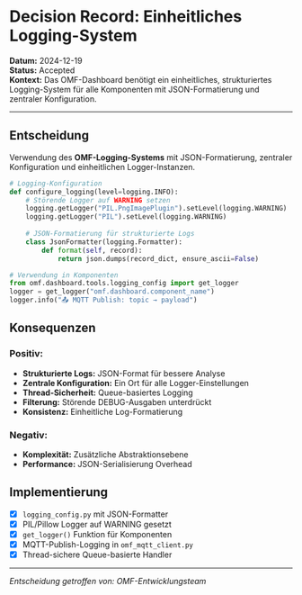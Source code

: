 # Decision Record: Einheitliches Logging-System

**Datum:** 2024-12-19  
**Status:** Accepted  
**Kontext:** Das OMF-Dashboard benötigt ein einheitliches, strukturiertes Logging-System für alle Komponenten mit JSON-Formatierung und zentraler Konfiguration.

---

## Entscheidung

Verwendung des **OMF-Logging-Systems** mit JSON-Formatierung, zentraler Konfiguration und einheitlichen Logger-Instanzen.

```python
# Logging-Konfiguration
def configure_logging(level=logging.INFO):
    # Störende Logger auf WARNING setzen
    logging.getLogger("PIL.PngImagePlugin").setLevel(logging.WARNING)
    logging.getLogger("PIL").setLevel(logging.WARNING)
    
    # JSON-Formatierung für strukturierte Logs
    class JsonFormatter(logging.Formatter):
        def format(self, record):
            return json.dumps(record_dict, ensure_ascii=False)

# Verwendung in Komponenten
from omf.dashboard.tools.logging_config import get_logger
logger = get_logger("omf.dashboard.component_name")
logger.info("📤 MQTT Publish: topic → payload")
```

## Konsequenzen

### Positiv:
- **Strukturierte Logs:** JSON-Format für bessere Analyse
- **Zentrale Konfiguration:** Ein Ort für alle Logger-Einstellungen
- **Thread-Sicherheit:** Queue-basiertes Logging
- **Filterung:** Störende DEBUG-Ausgaben unterdrückt
- **Konsistenz:** Einheitliche Log-Formatierung

### Negativ:
- **Komplexität:** Zusätzliche Abstraktionsebene
- **Performance:** JSON-Serialisierung Overhead

## Implementierung

- [x] `logging_config.py` mit JSON-Formatter
- [x] PIL/Pillow Logger auf WARNING gesetzt
- [x] `get_logger()` Funktion für Komponenten
- [x] MQTT-Publish-Logging in `omf_mqtt_client.py`
- [x] Thread-sichere Queue-basierte Handler

---

*Entscheidung getroffen von: OMF-Entwicklungsteam*
